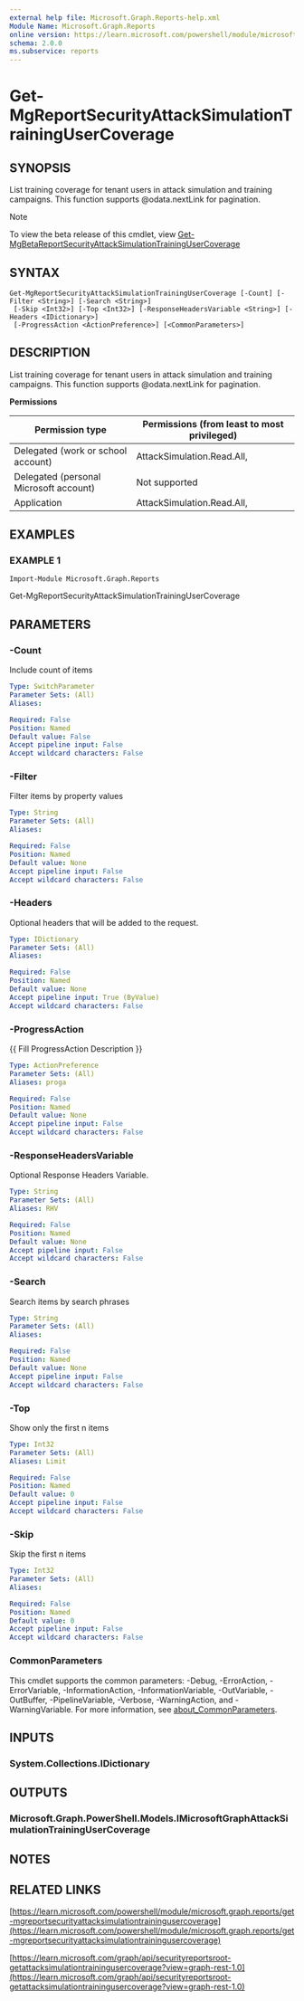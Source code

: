 ```yaml
---
external help file: Microsoft.Graph.Reports-help.xml
Module Name: Microsoft.Graph.Reports
online version: https://learn.microsoft.com/powershell/module/microsoft.graph.reports/get-mgreportsecurityattacksimulationtrainingusercoverage
schema: 2.0.0
ms.subservice: reports
---
```


# Get-MgReportSecurityAttackSimulationTrainingUserCoverage

## SYNOPSIS
List training coverage for tenant users in attack simulation and training campaigns.
This function supports @odata.nextLink for pagination.

> [!NOTE]
> To view the beta release of this cmdlet, view [Get-MgBetaReportSecurityAttackSimulationTrainingUserCoverage](/powershell/module/Microsoft.Graph.Beta.Reports/Get-MgBetaReportSecurityAttackSimulationTrainingUserCoverage?view=graph-powershell-beta)

## SYNTAX

```
Get-MgReportSecurityAttackSimulationTrainingUserCoverage [-Count] [-Filter <String>] [-Search <String>]
 [-Skip <Int32>] [-Top <Int32>] [-ResponseHeadersVariable <String>] [-Headers <IDictionary>]
 [-ProgressAction <ActionPreference>] [<CommonParameters>]
```

## DESCRIPTION
List training coverage for tenant users in attack simulation and training campaigns.
This function supports @odata.nextLink for pagination.

**Permissions**

| Permission type | Permissions (from least to most privileged) |
| --------------- | ------------------------------------------  |
| Delegated (work or school account) | AttackSimulation.Read.All,  |
| Delegated (personal Microsoft account) | Not supported |
| Application | AttackSimulation.Read.All,  |

## EXAMPLES

### EXAMPLE 1
```
Import-Module Microsoft.Graph.Reports
```

Get-MgReportSecurityAttackSimulationTrainingUserCoverage

## PARAMETERS

### -Count
Include count of items

```yaml
Type: SwitchParameter
Parameter Sets: (All)
Aliases:

Required: False
Position: Named
Default value: False
Accept pipeline input: False
Accept wildcard characters: False
```

### -Filter
Filter items by property values

```yaml
Type: String
Parameter Sets: (All)
Aliases:

Required: False
Position: Named
Default value: None
Accept pipeline input: False
Accept wildcard characters: False
```

### -Headers
Optional headers that will be added to the request.

```yaml
Type: IDictionary
Parameter Sets: (All)
Aliases:

Required: False
Position: Named
Default value: None
Accept pipeline input: True (ByValue)
Accept wildcard characters: False
```

### -ProgressAction
{{ Fill ProgressAction Description }}

```yaml
Type: ActionPreference
Parameter Sets: (All)
Aliases: proga

Required: False
Position: Named
Default value: None
Accept pipeline input: False
Accept wildcard characters: False
```

### -ResponseHeadersVariable
Optional Response Headers Variable.

```yaml
Type: String
Parameter Sets: (All)
Aliases: RHV

Required: False
Position: Named
Default value: None
Accept pipeline input: False
Accept wildcard characters: False
```

### -Search
Search items by search phrases

```yaml
Type: String
Parameter Sets: (All)
Aliases:

Required: False
Position: Named
Default value: None
Accept pipeline input: False
Accept wildcard characters: False
```

### -Top
Show only the first n items

```yaml
Type: Int32
Parameter Sets: (All)
Aliases: Limit

Required: False
Position: Named
Default value: 0
Accept pipeline input: False
Accept wildcard characters: False
```

### -Skip
Skip the first n items

```yaml
Type: Int32
Parameter Sets: (All)
Aliases:

Required: False
Position: Named
Default value: 0
Accept pipeline input: False
Accept wildcard characters: False
```

### CommonParameters
This cmdlet supports the common parameters: -Debug, -ErrorAction, -ErrorVariable, -InformationAction, -InformationVariable, -OutVariable, -OutBuffer, -PipelineVariable, -Verbose, -WarningAction, and -WarningVariable. For more information, see [about_CommonParameters](http://go.microsoft.com/fwlink/?LinkID=113216).

## INPUTS

### System.Collections.IDictionary
## OUTPUTS

### Microsoft.Graph.PowerShell.Models.IMicrosoftGraphAttackSimulationTrainingUserCoverage
## NOTES

## RELATED LINKS

[https://learn.microsoft.com/powershell/module/microsoft.graph.reports/get-mgreportsecurityattacksimulationtrainingusercoverage](https://learn.microsoft.com/powershell/module/microsoft.graph.reports/get-mgreportsecurityattacksimulationtrainingusercoverage)

[https://learn.microsoft.com/graph/api/securityreportsroot-getattacksimulationtrainingusercoverage?view=graph-rest-1.0](https://learn.microsoft.com/graph/api/securityreportsroot-getattacksimulationtrainingusercoverage?view=graph-rest-1.0)























